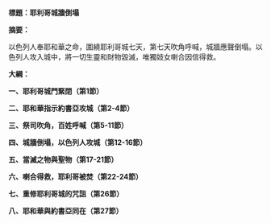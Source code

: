 **標題：耶利哥城牆倒塌**

**摘要：**

以色列人奉耶和華之命，圍繞耶利哥城七天，第七天吹角呼喊，城牆應聲倒塌。以色列人攻入城中，將一切生靈和財物毀滅，唯獨妓女喇合因信得救。

**大綱：**

**一、耶利哥城門緊閉（第1節）**

**二、耶和華指示約書亞攻城（第2-4節）**

**三、祭司吹角，百姓呼喊（第5-11節）**

**四、城牆倒塌，以色列人攻城（第12-16節）**

**五、當滅之物與聖物（第17-21節）**

**六、喇合得救，耶利哥被焚（第22-24節）**

**七、重修耶利哥城的咒詛（第26節）**

**八、耶和華與約書亞同在（第27節）**